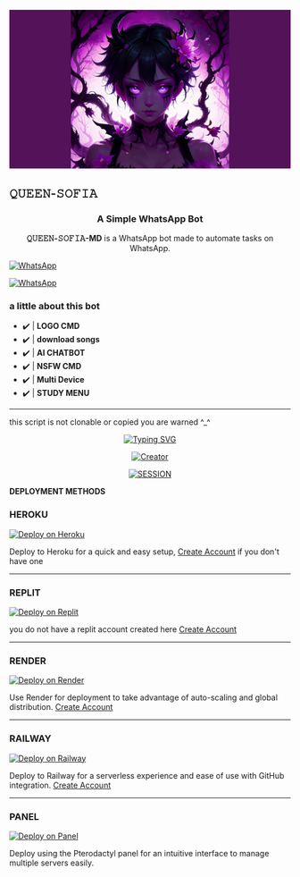 <p align="center">
<img src="https://raw.githubusercontent.com/DADDY-IGWE/QUEEN-SOFIA/refs/heads/main/SOFIA.jpg" />
</p>
<h2>𝚀𝚄𝙴𝙴𝙽-𝚂𝙾𝙵𝙸𝙰</h2></h2>
<h3 align="center">A Simple WhatsApp Bot</h3>

<p align="center">
    <strong>𝚀𝚄𝙴𝙴𝙽-𝚂𝙾𝙵𝙸𝙰-MD</strong> is a WhatsApp bot made to automate tasks on WhatsApp.
</p>
<a href="https://whatsapp.com/channel/0029VaoRh0h2UPBAyRobHB2t">
        <img alt="WhatsApp" src="https://img.shields.io/badge/-Whatsapp%20Channel-green?style=for-the-badge&logo=whatsapp&logoColor=black"/>
    </a>
</p>
<a href="https://chat.whatsapp.com/Lab7eeUSWBxGL4k2ku73gK">
        <img alt="WhatsApp" src="https://img.shields.io/badge/-Whatsapp%20group-green?style=for-the-badge&logo=whatsapp&logoColor=black"/>
    </a>
</p>

### a little about this bot
- ✔️ | **LOGO CMD** 
- ✔️ | **download songs** 
- ✔️ | **AI CHATBOT**
- ✔️ | **NSFW CMD**
- ✔️ | **Multi Device**
- ✔️ | **STUDY MENU**  
-----------------------
this script is not clonable or copied you are warned ^⁠_⁠^

<p align="center">
  <a href="https://git.io/typing-svg"><img src="https://readme-typing-svg.demolab.com?font=EB+Garamond&weight=800&size=28&duration=4000&pause=1000&random=false&width=435&lines=+•★⃝ QUEEN-+SOFIA+★⃝•;MULTI-DEVICE+WHATSAPP+BOT;DEVELOPED+BY+DADDY+IGWE;RELEASED+DATE+22%2F8%2F2024." alt="Typing SVG" /></a>
 </p>
<p align="center">
<a href="#"><img title="Creator" src="https://img.shields.io/badge/Creator-DADDY_IGWE-red.svg?style=for-the-badge&logo=github"></a>
</p>

<p align="center">
    <a href='https://queen-sofia-session.onrender.com' target="_blank">
        <img alt='SESSION' src='https://img.shields.io/badge/Get%20Session%20ID-100000?style=for-the-badge&logo=scan&logoColor=white&labelColor=black&color=blue'/>
    </a>

**DEPLOYMENT METHODS**

### HEROKU
[![Deploy on Heroku](https://img.shields.io/badge/Deploy%20on-Heroku-430098?style=for-the-badge&logo=heroku&logoColor=white)](https://www.heroku.com/deploy?template=https://github.com/DADDY-IGWE/QUEEN-SOFIA)

Deploy to Heroku for a quick and easy setup, [Create Account](https://signup.heroku.com/login) if you don't have one

---

### REPLIT
[![Deploy on Replit](https://img.shields.io/badge/Deploy%20on-Replit-0B0D0E?style=for-the-badge&logo=render&logoColor=white)](https://repl.it/github/DADDY-IGWE/QUEEN-SOFIA) 

you do not have a replit account created here [Create Account](https://replit.com/signup)

---

### RENDER
[![Deploy on Render](https://img.shields.io/badge/Deploy%20on-Render-003d2b?style=for-the-badge&logo=render&logoColor=white)](https://render.com/deploy?repo=https://github.com/DADDY-IGWE/QUEEN-SOFIA&env=SESSION_ID,BOT_INFO)

Use Render for deployment to take advantage of auto-scaling and global distribution. [Create Account](https://render.com/)

---

### RAILWAY
[![Deploy on Railway](https://img.shields.io/badge/Deploy%20on-Railway-0B0D0E?style=for-the-badge&logo=railway&logoColor=white)](https://railway.app/new/template?template=https://github.com/DADDY-IGWE/QUEEN-SOFIA&envs=SESSION_ID)


Deploy to Railway for a serverless experience and ease of use with GitHub integration. [Create Account](https://railway.app/)

---

### PANEL
[![Deploy on Panel](https://img.shields.io/badge/Deploy%20on-Panel-FF7139?style=for-the-badge&logo=pterodactyl&logoColor=white)](https://cpanel.net/)

Deploy using the Pterodactyl panel for an intuitive interface to manage multiple servers easily.


